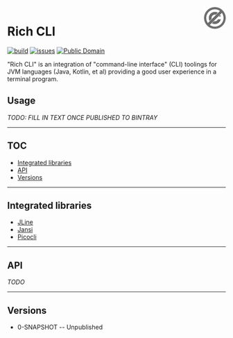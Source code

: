 <a href="./LICENSE.md">
<img src="./images/public-domain.png" alt="Public Domain"
align="right"/>
</a>

# Rich CLI

[![build](https://github.com/binkley/rich-cli/workflows/build/badge.svg)](https://github.com/binkley/rich-cli/actions)
[![issues](https://img.shields.io/github/issues/binkley/rich-cli.svg)](https://github.com/binkley/rich-cli/issues/)
[![Public Domain](https://img.shields.io/badge/license-Public%20Domain-blue.svg)](http://unlicense.org/)

"Rich CLI" is an integration of "command-line interface" (CLI) toolings for
JVM languages (Java, Kotlin, et al) providing a good user experience in a
terminal program.

## Usage

*TODO: FILL IN TEXT ONCE PUBLISHED TO BINTRAY*

---

## TOC

* [Integrated libraries](#integrated-libraries)
* [API](#api)
* [Versions](#versions)

---

## Integrated libraries

- [JLine](https://github.com/jline/jline3)
- [Jansi](https://github.com/fusesource/jansi)
- [Picocli](https://github.com/remkop/picocli)

---

## API

*TODO*

---

## Versions

* 0-SNAPSHOT -- Unpublished
